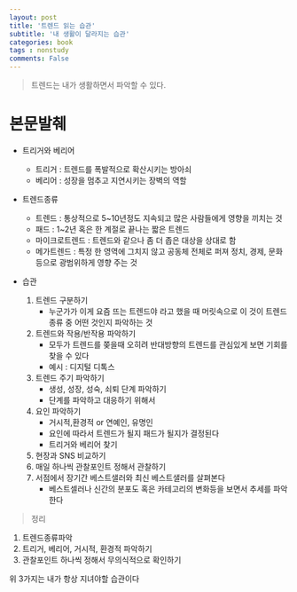 ```yaml
---
layout: post
title: '트렌드 읽는 습관'
subtitle: '내 생활이 달라지는 습관'
categories: book
tags : nonstudy
comments: False
---
```


> 트렌드는 내가 생활하면서 파악할 수 있다.

# 본문발췌

 - 트리거와 베리어
	+ 트리거 : 트렌드를 폭발적으로 확산시키는 방아쇠
	+ 베리어 : 성장을 멈추고 지연시키는 장벽의 역할

 - 트렌드종류
	+ 트렌드 : 통상적으로 5~10년정도 지속되고 많은 사람들에게 영향을 끼치는 것
	+ 패드 : 1~2년 혹은 한 계절로 끝나는 짧은 트렌드
	+ 마이크로트렌드 : 트렌드와 같으나 좀 더 좁은 대상을 상대로 함
	+ 메가트렌드 : 특정 한 영역에 그치지 않고 공동체 전체로 퍼져 정치, 경제, 문화 등으로 광범위하게 영향 주는 것

 - 습관
	1. 트렌드 구분하기
		+ 누군가가 이게 요즘 뜨는 트렌드야 라고 했을 때 머릿속으로 이 것이 트렌드종류 중 어떤 것인지 파악하는 것
	2. 트렌드와 작용/반작용 파악하기
		+ 모두가 트렌드를 쫒을때 오히려 반대방향의 트렌드를 관심있게 보면 기회를 찾을 수 있다
		+ 예시 : 디지털 디톡스
	3. 트렌드 주기 파악하기
		+ 생성, 성장, 성숙, 쇠퇴 단계 파악하기
		+ 단계를 파악하고 대응하기 위해서
	4. 요인 파악하기
		+ 거시적,환경적 or 연예인, 유명인
		+ 요인에 따라서 트렌드가 될지 패드가 될지가 결정된다
		+ 트리거와 베리어 찾기
	5. 현장과 SNS 비교하기
	6. 매일 하나씩 관찰포인트 정해서 관찰하기
	7. 서점에서 장기간 베스트샐러와 최신 베스트샐러를 살펴본다
		+ 베스트셀러나 신간의 분포도 혹은 카테고리의 변화등을 보면서 추세를 파악한다


> 정리

1. 트렌드종류파악
2. 트리거, 베리어, 거시적, 환경적 파악하기
3. 관찰포인트 하나씩 정해서 무의식적으로 확인하기

위 3가지는 내가 항상 지녀야할 습관이다
